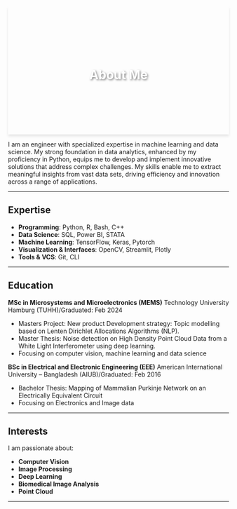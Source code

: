 <div style="background: url('https://www.innovationaus.com/wp-content/uploads/2020/07/Security_410057710_OP.jpg') no-repeat center center; background-size: cover; box-shadow: 0 4px 6px rgba(0,0,0,0.1); text-align: center; padding: 100px 20px;">
    <h1 style="color: white; text-shadow: 2px 2px 4px rgba(0,0,0,0.5);">About Me</h1>
</div>


I am an engineer with specialized expertise in machine learning and data science. My strong foundation in data analytics, enhanced by my proficiency in Python, equips me to develop and implement innovative solutions that address complex challenges.
My skills enable me to extract meaningful insights from vast data sets, driving efficiency and innovation across a range of applications.

---
## Expertise

- **Programming**: Python, R, Bash, C++
- **Data Science**: SQL, Power BI, STATA
- **Machine Learning**: TensorFlow, Keras, Pytorch
- **Visualization & Interfaces**: OpenCV, Streamlit, Plotly
- **Tools & VCS**: Git, CLI

---
## Education

**MSc in Microsystems and Microelectronics (MEMS)**
Technology University Hamburg (TUHH)/Graduated: Feb 2024
- Masters Project: New product Development strategy: Topic modelling based 
on Lenten Dirichlet Allocations Algorithms (NLP).
-	Master Thesis: Noise detection on High Density Point Cloud Data from a White Light Interferometer using deep learning. 
-	Focusing on computer vision, machine learning and data science 

**BSc in Electrical and Electronic Engineering (EEE)**
American International University – Bangladesh (AIUB)/Graduated: Feb 2016
-	Bachelor Thesis: Mapping of Mammalian Purkinje Network on an Electrically Equivalent Circuit
-	Focusing on Electronics and Image data 

---
## Interests

I am passionate about:
- **Computer Vision**
- **Image Processing**
- **Deep Learning**
- **Biomedical Image Analysis**
- **Point Cloud**

---
